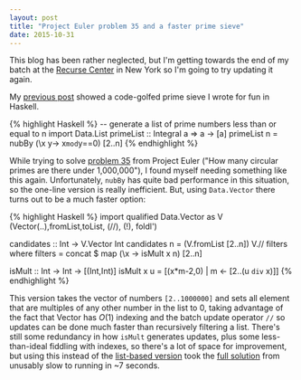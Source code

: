 ```yaml
---
layout: post
title: "Project Euler problem 35 and a faster prime sieve"
date: 2015-10-31
---
```


This blog has been rather neglected, but I'm getting towards the end of my batch at the [Recurse Center](https://www.recurse.com) in New York so I'm going to try updating it again.

My [previous post]() showed a code-golfed prime sieve I wrote for fun in Haskell.

{% highlight Haskell %}
-- generate a list of prime numbers less than or equal to n
import Data.List
primeList :: Integral a => a -> [a]
primeList n = nubBy (\x y-> x`mod`y==0) [2..n]
{% endhighlight %}

While trying to solve [problem 35](https://projecteuler.net/problem=35) from Project Euler ("How many circular primes are there under 1,000,000"), I found myself needing something like this again. Unfortunately, `nubBy` has quite bad performance in this situation, so the one-line version is really inefficient. But, using `Data.Vector` there turns out to be a much faster option:

{% highlight Haskell %}
import qualified Data.Vector as V (Vector(..),fromList,toList, (//), (!), foldl')

candidates :: Int -> V.Vector Int
candidates n = (V.fromList [2..n]) V.// filters
  where filters = concat $ map (\x -> isMult x n) [2..n]

isMult :: Int -> Int -> [(Int,Int)]
isMult x u = [(x*m-2,0) | m <- [2..(u `div` x)]]
{% endhighlight %}

This version takes the vector of numbers `[2..1000000]` and sets all element that are multiples of any other number in the list to 0, taking advantage of the fact that Vector has $O(1)$ indexing and the batch update operator `//` so updates can be done much faster than recursively filtering a list. There's still some redundancy in how `isMult` generates updates, plus some less-than-ideal fiddling with indexes, so there's a lot of space for improvement, but using this instead of the [list-based version](https://gist.github.com/phasedchirp/dc3e3841c4f035bb304f289a6837ff07) took the [full solution](https://gist.github.com/phasedchirp/5d3fb6957dd397c80e3782d0b4a2f86e) from unusably slow to running in ~7 seconds.
